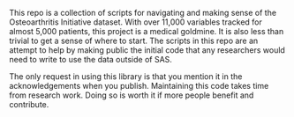 ---
---

This repo is a collection of scripts for navigating and making sense of the Osteoarthritis Initiative dataset. With over 11,000 variables tracked for almost 5,000 patients, this project is a medical goldmine. It is also less than trivial to get a sense of where to start. The scripts in this repo are an attempt to help by making public the initial code that any researchers would need to write to use the data outside of SAS.

The only request in using this library is that you mention it in the acknowledgements when you publish. Maintaining this code takes time from research work. Doing so is worth it if more people benefit and contribute.
